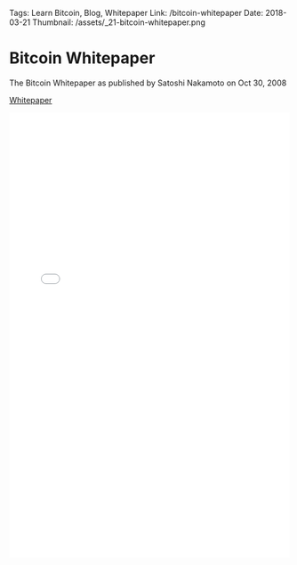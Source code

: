Tags: Learn Bitcoin, Blog, Whitepaper
Link: /bitcoin-whitepaper
Date: 2018-03-21
Thumbnail: /assets/_21-bitcoin-whitepaper.png

# Bitcoin Whitepaper

The Bitcoin Whitepaper as published by Satoshi Nakamoto on Oct 30, 2008

[Whitepaper](https://www.anitaposch.com/assets/_21-bitcoin-whitepaper.pdf)

<embed src="/assets/_21-bitcoin-whitepaper.pdf" width="100%" height="800px">